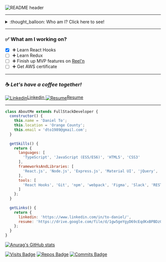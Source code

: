 ![README header](https://user-images.githubusercontent.com/82009814/128755231-cc45721a-63a5-429e-8427-e7c0da1a14de.png)

***
<details>
<summary>:thought_balloon: Who am I? Click here to see!</summary>
Hey there I'm Daniel To and I am a full stack web developer based in Orange County, California.

Creation has always been at my fingertips whether through playing piano pieces, building my own PC, or crafting firepits during camping trips. I enjoy the meticulous work that can reveal insignificant details and bring them to light. After discovering what programming can do, I was hooked with the dazzling new tools that were offered to me and since have been working with these tools to strengthen my creative side.

I am a responsible, organized and self motivated individual who works well in a team environment and also independently. I have several years in the manufacturing industry working with a team to keep the quality of our product the finest it could be.
</details>

***

### :white_check_mark: What am I working on?
- [x] :heavy_plus_sign: Learn React Hooks
- [ ] :heavy_plus_sign: Learn Redux
- [ ] :heavy_plus_sign: Finish up MVP features on [Reel'n ](https://github.com/theDanielTo/Reeln)
- [ ] :heavy_plus_sign: Get AWS certificate

***

### :coffee: *Let's have a coffee together!*

<a href="https://www.linkedin.com/in/to-daniel/">
<img align="center" src="https://img.icons8.com/nolan/64/linkedin-circled.png" alt="Linkedin"/>Linkedin
</a>

<a href="https://drive.google.com/file/d/1Xq9vhQgYxNE9R_mPF1R6muWwiC4SVLyf/view" target="_blank">
<img align="center" src="https://img.icons8.com/nolan/64/open-resume.png" alt="Resume"/>Resume
</a>

***

```JAVASCRIPT
class AboutMe extends FullStackDeveloper {
  constructor() {
    this.name = 'Daniel To';
    this.location = 'Orange County';
    this.email = 'dto1989@gmail.com';
  }
  
  getSkills() {
    return {
      languages: [
        'TypeScript', 'JavaScript (ES5/ES6)', 'HTML5', 'CSS3'
      ],
      frameworksAndLibraries: [
        'React.js', 'Node.js', 'Express.js', 'Material UI', 'jQuery', 'Bootstrap 4'
      ],
      tools: [
        'React Hooks', 'Git', 'npm', 'webpack', 'Figma', 'Slack', 'RESTful APIs', 'HTTPie', 'PostgreSQL', 'OOP'
      ]
    };
  }
  
  getLinks() {
    return {
      linkedin: 'https://www.linkedin.com/in/to-daniel/',
      resume: 'https://drive.google.com/file/d/1gw5geYgyD69cEqdKxBPBDzOD6LECUpaa/view?usp=sharing'
    };
  }
}
```

[![Anurag's GitHub stats](https://github-readme-stats.vercel.app/api?username=theDanielTo&show_icons=true&theme=tokyonight)](https://github.com/anuraghazra/github-readme-stats)
  
<section>
  
[![Visits Badge](https://badges.pufler.dev/visits/theDanielTo/theDanielTo)](https://badges.pufler.dev)
[![Repos Badge](https://badges.pufler.dev/repos/theDanielTo)](https://badges.pufler.dev)
[![Commits Badge](https://badges.pufler.dev/commits/monthly/theDanielTo)](https://badges.pufler.dev)

</section>
  
